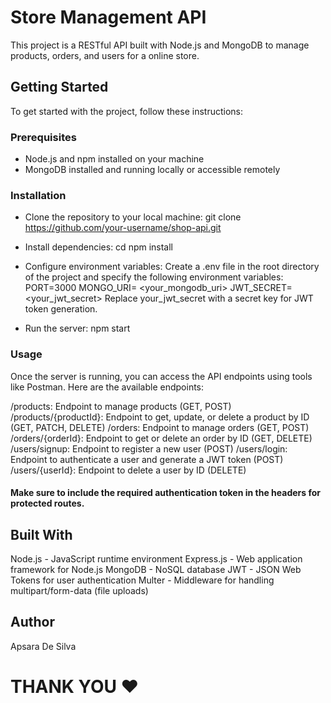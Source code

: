 # Store Management API
This project is a RESTful API built with Node.js and MongoDB to manage products, orders, and users for a online store.

## Getting Started
To get started with the project, follow these instructions:

### Prerequisites
- Node.js and npm installed on your machine
- MongoDB installed and running locally or accessible remotely

### Installation
- Clone the repository to your local machine:
  git clone https://github.com/your-username/shop-api.git
- Install dependencies:
cd <folderName>
npm install

- Configure environment variables:
Create a .env file in the root directory of the project and specify the following environment variables:
PORT=3000
MONGO_URI= <your_mongodb_uri>
JWT_SECRET= <your_jwt_secret>
Replace your_jwt_secret with a secret key for JWT token generation.

- Run the server:
npm start

### Usage
Once the server is running, you can access the API endpoints using tools like Postman. Here are the available endpoints:

/products: Endpoint to manage products (GET, POST)
/products/{productId}: Endpoint to get, update, or delete a product by ID (GET, PATCH, DELETE)
/orders: Endpoint to manage orders (GET, POST)
/orders/{orderId}: Endpoint to get or delete an order by ID (GET, DELETE)
/users/signup: Endpoint to register a new user (POST)
/users/login: Endpoint to authenticate a user and generate a JWT token (POST)
/users/{userId}: Endpoint to delete a user by ID (DELETE)

#### Make sure to include the required authentication token in the headers for protected routes.

## Built With
Node.js - JavaScript runtime environment
Express.js - Web application framework for Node.js
MongoDB - NoSQL database
JWT - JSON Web Tokens for user authentication
Multer - Middleware for handling multipart/form-data (file uploads)

## Author
Apsara De Silva


# THANK YOU ❤️

